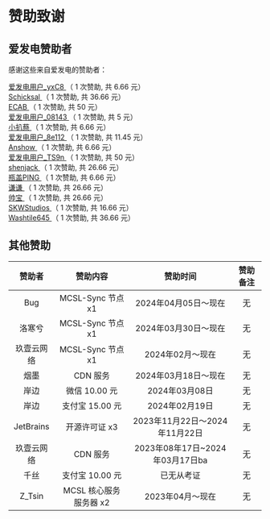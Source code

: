 <!-- markdownlint-disable MD033 -->
# 赞助致谢

## 爱发电赞助者

感谢这些来自爱发电的赞助者：

<!-- AFDIAN-ACTION:START -->


<a href="https://afdian.net/u/b7700b762ec911ee96e65254001e7c00">
爱发电用户_yxC8
</a>
<span>（ 1 次赞助, 共 6.66 元）</span><br>
<a href="https://afdian.net/u/e8c3bf5af30511eeb1835254001e7c00">
Schicksal
</a>
<span>（ 1 次赞助, 共 36.66 元）</span><br>
<a href="https://afdian.net/u/a6fb35ae3a7411ecba1952540025c377">
ECAB
</a>
<span>（ 1 次赞助, 共 50 元）</span><br>
<a href="https://afdian.net/u/08143f36270e11eca31452540025c377">
爱发电用户_08143
</a>
<span>（ 1 次赞助, 共 5 元）</span><br>
<a href="https://afdian.net/u/db59897ea6d611ee970152540025c377">
小扒蔡
</a>
<span>（ 1 次赞助, 共 6.66 元）</span><br>
<a href="https://afdian.net/u/8e112f28817411eea67e5254001e7c00">
爱发电用户_8e112
</a>
<span>（ 1 次赞助, 共 11.45 元）</span><br>
<a href="https://afdian.net/u/6c405d2233e911ec8bd152540025c377">
Anshow
</a>
<span>（ 1 次赞助, 共 6.66 元）</span><br>
<a href="https://afdian.net/u/642b047a678b11ee972c5254001e7c00">
爱发电用户_TS9n
</a>
<span>（ 1 次赞助, 共 50 元）</span><br>
<a href="https://afdian.net/u/db01e84c6f6411eb8f5452540025c377">
shenjack
</a>
<span>（ 1 次赞助, 共 26.66 元）</span><br>
<a href="https://afdian.net/u/8a5063b67b7211e9954852540025c377">
瓶盖PING
</a>
<span>（ 1 次赞助, 共 6.66 元）</span><br>
<a href="https://afdian.net/u/fb956ee0967411eaaa5a52540025c377">
谦谦
</a>
<span>（ 1 次赞助, 共 26.66 元）</span><br>
<a href="https://afdian.net/u/55c079ea268611eb9a4852540025c377">
帅宝
</a>
<span>（ 1 次赞助, 共 26.66 元）</span><br>
<a href="https://afdian.net/u/3e814cb6249211eea2f752540025c377">
SKWStudios
</a>
<span>（ 1 次赞助, 共 16.66 元）</span><br>
<a href="https://afdian.net/u/a5d575eabc3f11eaa5a452540025c377">
Washtile645
</a>
<span>（ 1 次赞助, 共 36.66 元）</span><br>

<!-- AFDIAN-ACTION:END -->

## 其他赞助

|   赞助者   |        赞助内容        |      赞助时间      | 赞助备注 |
| :--------: | :--------------------: | :----------------: | :------: |
| Bug |   MCSL-Sync 节点 x1  | 2024年04月05日～现在 |    无    |
| 洛寒兮 |   MCSL-Sync 节点 x1  | 2024年03月30日～现在 |    无    |
| 玖壹云网络 |   MCSL-Sync 节点 x1  | 2024年02月～现在 |    无    |
|    烟墨    |     CDN 服务     |     2024年03月18日～现在     |    无    |
|    岸边    |     微信 10.00 元     |     2024年03月08日     |    无    |
|    岸边    |     支付宝 15.00 元     |     2024年02月19日     |    无    |
| JetBrains  | 开源许可证 x3 |   2023年11月22日～2024年11月22日   |    无    |
| 玖壹云网络 |   CDN 服务   | 2023年08年17日~2024年03月17日ba |    无    |
|    千丝    |     支付宝 10.00 元     |     已无从考证     |    无    |
| Z_Tsin |   MCSL 核心服务 服务器 x2  | 2023年04月～现在 |    无    |
